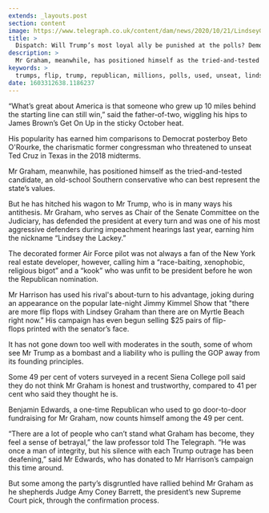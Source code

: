 ```yaml
--- 
extends: _layouts.post 
section: content 
image: https://www.telegraph.co.uk/content/dam/news/2020/10/21/LindseyG_trans_NvBQzQNjv4BqaivqAvBJWkUV8VzepAMjBRkCIv3505E63jNjQF1Hma4.jpg?impolicy=logo-overlay 
title: > 
  Dispatch: Will Trump’s most loyal ally be punished at the polls? Democrats donate millions to unseat Lindsey Graham and flip the Senate 
description: > 
  Mr Graham, meanwhile, has positioned himself as the tried-and-tested candidate, an old-school Southern conservative who can best represent the state’s values.But he has hitched his wagon to Mr Trump, who is in many ways his antithesis.Benjamin Edwards, a one-time Republican who used to go door-to-door fundraising for Mr Graham, now counts himself among the 49 per cent.“He was once a man of integrity, but his silence with each Trump outrage has been deafening,” said Mr Edwards, who has donated to Mr Harrison’s campaign this time around.But some among the party’s disgruntled have rallied behind Mr Graham as he shepherds Judge Amy Coney Barrett, the president’s new Supreme Court pick, through the confirmation process. 
keywords: > 
  trumps, flip, trump, republican, millions, polls, used, unseat, lindsey, campaign, president, edwards, graham, cent, mr, punished, senate, loyal 
date: 1603312638.1186237 
--- 
```

<div><p>&#8220;What&#8217;s great about America is that someone who grew up 10 miles behind the starting line can still win,&#8221; said the father-of-two, wiggling his hips to James Brown&#8217;s Get On Up in the&#160;sticky October heat.</p>
<p>His popularity has earned him comparisons to Democrat posterboy Beto O'Rourke, the charismatic former congressman who threatened to unseat Ted Cruz in Texas in the 2018 midterms.</p>
<p>Mr Graham, meanwhile, has positioned himself as the tried-and-tested candidate, an old-school Southern conservative who can best represent the state&#8217;s values.&#160;</p>
<p>But he has hitched his wagon to Mr Trump, who is in many ways his antithesis. Mr Graham, who serves as Chair of the Senate Committee on the Judiciary, has defended the president at every turn and was one of his most aggressive defenders during impeachment hearings last year, earning him the nickname &#8220;Lindsey the Lackey.&#8221;</p>
<p>The decorated former Air Force pilot was not always a fan of the New York real estate developer, however, calling him a &#8220;race-baiting, xenophobic, religious bigot&#8221; and a &#8220;kook&#8221; who was unfit to be president before he won the Republican nomination.</p>
<p>Mr Harrison has used his rival's about-turn to his advantage, joking during an appearance on the popular late-night Jimmy Kimmel Show that "there are more flip flops with Lindsey Graham than there are on Myrtle Beach right now.&#8221; His campaign has even begun selling $25 pairs of flip-flops&#160;printed with&#160;the senator&#8217;s face.</p>
<p>It has not gone down too well with moderates in the south, some of whom see Mr Trump as a bombast and a liability who is pulling the GOP away from its founding principles.&#160;</p>
<p>Some 49 per cent of voters surveyed in a recent Siena College poll said they do not think Mr Graham is honest and trustworthy, compared to 41 per cent who said they thought he is.</p>
<p>Benjamin Edwards, a one-time Republican who used to go door-to-door fundraising for Mr Graham, now counts himself among the 49 per cent.</p>
<p>&#8220;There are a lot of people who can&#8217;t stand what Graham has become, they feel a sense of betrayal,&#8221; the law professor told The Telegraph. &#8220;He was once a man of integrity, but his silence with each Trump outrage has been deafening,&#8221; said Mr Edwards, who has donated to Mr Harrison&#8217;s campaign this time around.</p>
<p>But some among the party&#8217;s disgruntled have rallied behind Mr Graham as he shepherds Judge Amy Coney Barrett, the president&#8217;s new Supreme Court pick, through the confirmation process.</p>
</div>